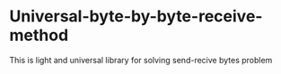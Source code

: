 # Universal-byte-by-byte-receive-method
This is light and universal library for solving send-recive bytes problem
